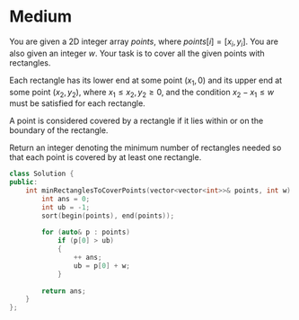 # Medium

You are given a 2D integer array $points$, where $points[i] = [x_i, y_i]$. You are also given an integer $w$. Your task is to cover all the given points with rectangles.

Each rectangle has its lower end at some point $(x_1, 0)$ and its upper end at some point $(x_2, y_2)$, where $x_1 \leq x_2, y_2 \geq 0$, and the condition $x_2 - x_1 \leq w$ must be satisfied for each rectangle.

A point is considered covered by a rectangle if it lies within or on the boundary of the rectangle.

Return an integer denoting the minimum number of rectangles needed so that each point is covered by at least one rectangle.

```cpp
class Solution {
public:
    int minRectanglesToCoverPoints(vector<vector<int>>& points, int w) {
        int ans = 0;
        int ub = -1;
        sort(begin(points), end(points));
        
        for (auto& p : points)
            if (p[0] > ub)
            {
                ++ ans;
                ub = p[0] + w;
            }
        
        return ans;
    }
};
```
